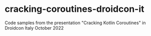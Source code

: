 # cracking-coroutines-droidcon-it
Code samples from the presentation "Cracking Kotlin Coroutines" in Droidcon Italy October 2022
